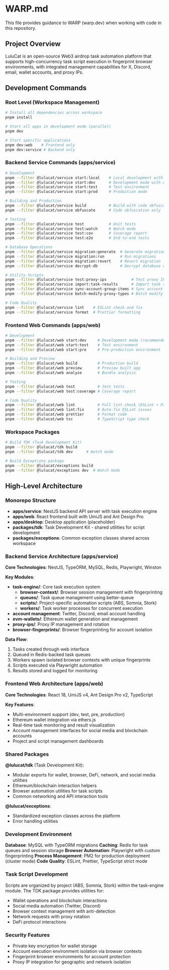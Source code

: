 # WARP.md

This file provides guidance to WARP (warp.dev) when working with code in this repository.

## Project Overview

LuluCat is an open-source Web3 airdrop task automation platform that supports high-concurrency task script execution in fingerprint browser environments, with integrated management capabilities for X, Discord, email, wallet accounts, and proxy IPs.

## Development Commands

### Root Level (Workspace Management)
```bash
# Install all dependencies across workspace
pnpm install

# Start all apps in development mode (parallel)
pnpm dev

# Start specific applications
pnpm dev:web    # Frontend only
pnpm dev:service # Backend only
```

### Backend Service Commands (apps/service)
```bash
# Development
pnpm --filter @lulucat/service start:local    # Local development with hot reload
pnpm --filter @lulucat/service start:dev      # Development mode with watch
pnpm --filter @lulucat/service start:test     # Test environment
pnpm --filter @lulucat/service start:prod     # Production mode

# Building and Production
pnpm --filter @lulucat/service build          # Build with code obfuscation
pnpm --filter @lulucat/service obfuscate      # Code obfuscation only

# Testing
pnpm --filter @lulucat/service test           # Unit tests
pnpm --filter @lulucat/service test:watch     # Watch mode
pnpm --filter @lulucat/service test:cov       # Coverage report
pnpm --filter @lulucat/service test:e2e       # End-to-end tests

# Database Operations
pnpm --filter @lulucat/service migration:generate  # Generate migration
pnpm --filter @lulucat/service migration:run       # Run migrations
pnpm --filter @lulucat/service migration:revert    # Revert migration
pnpm --filter @lulucat/service decrypt-db          # Decrypt database data

# Utility Scripts
pnpm --filter @lulucat/service test:proxy-ips           # Test proxy IPs
pnpm --filter @lulucat/service import:task-results      # Import task results
pnpm --filter @lulucat/service sync-account-group-items # Sync account groups
pnpm --filter @lulucat/service batch-modify-proxy-types # Batch modify proxy types

# Code Quality
pnpm --filter @lulucat/service lint    # ESLint check and fix
pnpm --filter @lulucat/service format  # Prettier formatting
```

### Frontend Web Commands (apps/web)
```bash
# Development
pnpm --filter @lulucat/web start:dev     # Development mode (recommended)
pnpm --filter @lulucat/web start:test    # Test environment
pnpm --filter @lulucat/web start:pre     # Pre-production environment

# Building and Preview
pnpm --filter @lulucat/web build         # Production build
pnpm --filter @lulucat/web preview       # Preview built app
pnpm --filter @lulucat/web analyze       # Bundle analysis

# Testing
pnpm --filter @lulucat/web test          # Jest tests
pnpm --filter @lulucat/web test:coverage # Coverage report

# Code Quality
pnpm --filter @lulucat/web lint          # Full lint check (ESLint + Prettier + TypeScript)
pnpm --filter @lulucat/web lint:fix      # Auto-fix ESLint issues
pnpm --filter @lulucat/web prettier      # Format code
pnpm --filter @lulucat/web tsc           # TypeScript type check
```

### Workspace Packages
```bash
# Build TDK (Task Development Kit)
pnpm --filter @lulucat/tdk build
pnpm --filter @lulucat/tdk dev      # Watch mode

# Build Exceptions package
pnpm --filter @lulucat/exceptions build
pnpm --filter @lulucat/exceptions dev  # Watch mode
```

## High-Level Architecture

### Monorepo Structure
- **apps/service**: NestJS backend API server with task execution engine
- **apps/web**: React frontend built with UmiJS and Ant Design Pro
- **apps/desktop**: Desktop application (placeholder)
- **packages/tdk**: Task Development Kit - shared utilities for script development
- **packages/exceptions**: Common exception classes shared across workspace

### Backend Service Architecture (apps/service)

**Core Technologies**: NestJS, TypeORM, MySQL, Redis, Playwright, Winston

**Key Modules**:
- **task-engine/**: Core task execution system
  - **browser-context/**: Browser session management with fingerprinting
  - **queues/**: Task queue management using better-queue
  - **scripts/**: Project-specific automation scripts (ABS, Somnia, Stork)
  - **workers/**: Task worker processes for concurrent execution
- **account management**: Twitter, Discord, email account handling
- **evm-wallets/**: Ethereum wallet generation and management
- **proxy-ips/**: Proxy IP management and rotation
- **browser-fingerprints/**: Browser fingerprinting for account isolation

**Data Flow**: 
1. Tasks created through web interface
2. Queued in Redis-backed task queues
3. Workers spawn isolated browser contexts with unique fingerprints
4. Scripts executed via Playwright automation
5. Results stored and logged for monitoring

### Frontend Web Architecture (apps/web)

**Core Technologies**: React 18, UmiJS v4, Ant Design Pro v2, TypeScript

**Key Features**:
- Multi-environment support (dev, test, pre, production)
- Ethereum wallet integration via ethers.js
- Real-time task monitoring and result visualization
- Account management interfaces for social media and blockchain accounts
- Project and script management dashboards

### Shared Packages

**@lulucat/tdk** (Task Development Kit):
- Modular exports for wallet, browser, DeFi, network, and social media utilities
- Ethereum/blockchain interaction helpers
- Browser automation utilities for task scripts
- Common networking and API interaction tools

**@lulucat/exceptions**:
- Standardized exception classes across the platform
- Error handling utilities

### Development Environment

**Database**: MySQL with TypeORM migrations
**Caching**: Redis for task queues and session storage
**Browser Automation**: Playwright with custom fingerprinting
**Process Management**: PM2 for production deployment (cluster mode)
**Code Quality**: ESLint, Prettier, TypeScript strict mode

### Task Script Development

Scripts are organized by project (ABS, Somnia, Stork) within the task-engine module. The TDK package provides utilities for:
- Wallet operations and blockchain interactions
- Social media automation (Twitter, Discord)
- Browser context management with anti-detection
- Network requests with proxy rotation
- DeFi protocol interactions

### Security Features

- Private key encryption for wallet storage
- Account execution environment isolation via browser contexts
- Fingerprint browser environments for account protection
- Proxy IP integration for geographic and network isolation

